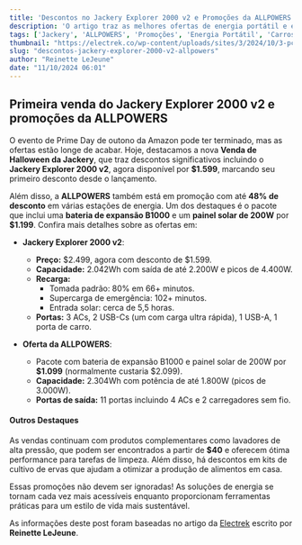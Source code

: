 ```yaml
---
title: 'Descontos no Jackery Explorer 2000 v2 e Promoções da ALLPOWERS'
description: 'O artigo traz as melhores ofertas de energia portátil e estações de energia.'
tags: ['Jackery', 'ALLPOWERS', 'Promoções', 'Energia Portátil', 'Carros Elétricos']
thumbnail: "https://electrek.co/wp-content/uploads/sites/3/2024/10/3-pc.png?w=1200"
slug: "descontos-jackery-explorer-2000-v2-allpowers"
author: "Reinette LeJeune"
date: "11/10/2024 06:01"
---
```


## Primeira venda do Jackery Explorer 2000 v2 e promoções da ALLPOWERS

O evento de Prime Day de outono da Amazon pode ter terminado, mas as ofertas estão longe de acabar.  Hoje, destacamos a nova **Venda de Halloween da Jackery**, que traz descontos significativos incluindo o **Jackery Explorer 2000 v2**, agora disponível por **$1.599**, marcando seu primeiro desconto desde o lançamento.

Além disso, a **ALLPOWERS** também está em promoção com até **48% de desconto** em várias estações de energia. Um dos destaques é o pacote que inclui uma **bateria de expansão B1000** e um **painel solar de 200W** por **$1.199**. Confira mais detalhes sobre as ofertas em:

- **Jackery Explorer 2000 v2**:
  - **Preço:** $2.499, agora com desconto de $1.599.
  - **Capacidade:** 2.042Wh com saída de até 2.200W e picos de 4.400W.
  - **Recarga:**
    - Tomada padrão: 80% em 66+ minutos.
    - Supercarga de emergência: 102+ minutos.
    - Entrada solar: cerca de 5,5 horas.
  - **Portas:** 3 ACs, 2 USB-Cs (um com carga ultra rápida), 1 USB-A, 1 porta de carro.

- **Oferta da ALLPOWERS**:
  - Pacote com bateria de expansão B1000 e painel solar de 200W por **$1.099** (normalmente custaria $2.099).
  - **Capacidade:** 2.304Wh com potência de até 1.800W (picos de 3.000W).
  - **Portas de saída:** 11 portas incluindo 4 ACs e 2 carregadores sem fio.

#### Outros Destaques  
As vendas continuam com produtos complementares como lavadores de alta pressão, que podem ser encontrados a partir de **$40** e oferecem ótima performance para tarefas de limpeza. Além disso, há descontos em kits de cultivo de ervas que ajudam a otimizar a produção de alimentos em casa.

Essas promoções não devem ser ignoradas! As soluções de energia se tornam cada vez mais acessíveis enquanto proporcionam ferramentas práticas para um estilo de vida mais sustentável.

As informações deste post foram baseadas no artigo da [Electrek](https://electrek.co/2024/10/10/jackery-explorer-2000-v2-bundle-allpowers-prime-sale-more/) escrito por **Reinette LeJeune**.